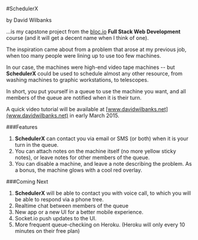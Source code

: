 #SchedulerX

 
by David Wilbanks



...is my capstone project from the [bloc.io](http://www.bloc.io) **Full Stack Web Development** course
(and it will get a decent name when I think of one).


The inspiration came about from a problem that arose at my previous job, when too many people were lining up to use too few machines.

In our case, the machines were high-end video tape machines -- but **SchedulerX** could be used to schedule almost any other resource, from washing machines to graphic workstations, to telescopes.

In short, you put yourself in a queue to use the machine you want, and all members of the queue are notified when it is their turn.

A quick video tutorial will be available at [www.davidwilbanks.net](www.davidwilbanks.net)
in early March 2015.

###Features

1.	**SchedulerX** can contact you via email or SMS (or both) when it is your turn in the queue.
1. You can attach notes on the machine itself (no more yellow sticky notes), or leave notes for other members of the queue.
1. You can disable a machine, and leave a note describing the problem. As a bonus, the machine glows with a cool red overlay.

###Coming Next

1.	**SchedulerX** will be able to contact you with voice call, to which you will be able to respond via a phone tree.
1. Realtime chat between members of the queue
1. New app or a new UI for a better mobile experience.
1. Socket.io push updates to the UI.
1. More frequent queue-checking on Heroku. (Heroku will only every 10 minutes on their free plan) 